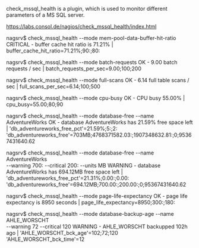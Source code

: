 check_mssql_health is a plugin, which is used to monitor different parameters of a MS SQL server.


https://labs.consol.de/nagios/check_mssql_health/index.html

nagsrv$ check_mssql_health --mode mem-pool-data-buffer-hit-ratio
CRITICAL - buffer cache hit ratio is 71.21% | buffer_cache_hit_ratio=71.21%;90:;80:

nagsrv$ check_mssql_health --mode batch-requests
OK - 9.00 batch requests / sec | batch_requests_per_sec=9.00;100;200

nagsrv$ check_mssql_health --mode full-scans
OK - 6.14 full table scans / sec | full_scans_per_sec=6.14;100;500

nagsrv$ check_mssql_health --mode cpu-busy
OK - CPU busy 55.00% | cpu_busy=55.00;80;90

nagsrv$ check_mssql_health --mode database-free --name AdventureWorks
OK - database AdventureWorks has 21.59% free space left | 'db_adventureworks_free_pct'=21.59%;5:;2: 'db_adventureworks_free'=703MB;4768371582.03:;1907348632.81:;0;95367431640.62

nagsrv$ check_mssql_health --mode database-free --name AdventureWorks \
--warning 700: --critical 200: --units MB
WARNING - database AdventureWorks has 694.12MB free space left | 'db_adventureworks_free_pct'=21.31%;0.00:;0.00: 'db_adventureworks_free'=694.12MB;700.00:;200.00:;0;95367431640.62

nagsrv$ check_mssql_health --mode page-life-expectancy
OK - page life expectancy is 8950 seconds | page_life_expectancy=8950;300:;180:

nagsrv$ check_mssql_health --mode database-backup-age --name AHLE_WORSCHT \
--warning 72 --critical 120
WARNING - AHLE_WORSCHT backupped 102h ago | 'AHLE_WORSCHT_bck_age'=102;72;120 'AHLE_WORSCHT_bck_time'=12

